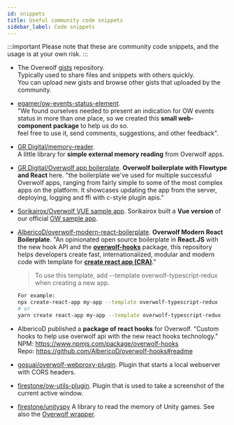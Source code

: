 ```yaml
---
id: snippets
title: Useful community code snippets
sidebar_label: Code snippets
---
```


:::important
Please note that these are community code snippets, and the usage is at your own risk.
:::

* The Overwolf [gists](https://github.com/overwolf/community-gists) repository.  
  Typically used to share files and snippets with others quickly.  
  You can upload new gists and browse other gists that uploaded by the community.

* [egamer/ow-events-status-element](https://www.npmjs.com/package/@egamer/ow-events-status-element).  
  "We found ourselves needed to present an indication for OW events status in more than one place, so we created this **small web-component package** to help us do so.  
  feel free to use it, send comments, suggestions, and other feedback".
  
* [GR Digital/memory-reader](https://github.com/GRDigital/memory-reader).  
  A little library for **simple external memory reading** from Overwolf apps.
  
* [GR Digital/Overwolf app boilerplate](https://github.com/GRDigital/overwolf-boilerplate).
  **Overwolf boilerplate with Flowtype and React** here.
  "the boilerplate we've used for multiple successful Overwolf apps, ranging from fairly simple to some of the most complex apps on the platform. It showcases updating the app from the server, deploying, logging and ffi with c-style plugin apis."

* [Sorikairox/Overwolf VUE sample app](https://github.com/Sorikairox/overwolf-vue-sample).
  Sorikairox built a **Vue version** of our official [OW sample app](https://github.com/overwolf/sample-app/tree/master/ts).

* [AlbericoD/overwolf-modern-react-boilerplate](https://github.com/AlbericoD/overwolf-modern-react-boilerplate).
  **Overwolf Modern React Boilerplate**.
  "An opinionated  open source boilerplate in **React.JS** with the new hook API and the **[overwolf-hooks](https://www.npmjs.com/package/overwolf-hooks)** package, this repository helps developers create fast, internationalized, modular and modern code with template for **[create react app (CRA)](https://github.com/facebook/create-react-app)**."
    > To use this template, add --template overwolf-typescript-redux when creating a new app. 
    ```sh
    For example:
    npx create-react-app my-app --template overwolf-typescript-redux
    # or
    yarn create react-app my-app --template overwolf-typescript-redux
  ```
* AlbericoD published a **package of react hooks** for Overwolf.
  "Custom hooks to help use overwolf api with the new react hooks technology."  
  NPM: https://www.npmjs.com/package/overwolf-hooks  
  Repo: https://github.com/AlbericoD/overwolf-hooks#readme
  
* [gosuai/overwolf-webproxy-plugin](https://github.com/gosuai/overwolf-webproxy-plugin).
  Plugin that starts a local webserver with CORS headers.
  
* [firestone/ow-utils-plugin](https://github.com/Zero-to-Heroes/ow-utils-csharp).
  Plugin that is used to take a screenshot of the current active window.
  
* [firestone/unityspy](https://github.com/Zero-to-Heroes/unity-spy-.net4.5)
  A library to read the memory of Unity games. See also the [Overwolf wrapper](https://github.com/Zero-to-Heroes/overwolf-unityspy-wrapper).


